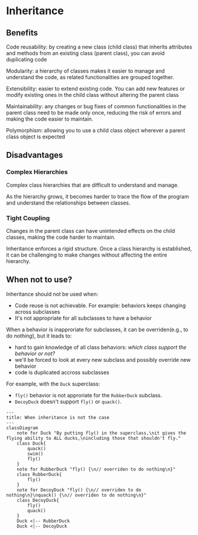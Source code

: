 # Inheritance

## Benefits

Code reusability: by creating a new class (child class) that inherits attributes and methods from an existing class (parent class), you can avoid duplicating code

Modularity: a hierarchy of classes makes it easier to manage and understand the code, as related functionalities are grouped together.

Extensibility: easier to extend existing code. You can add new features or modify existing ones in the child class without altering the parent class

Maintainability: any changes or bug fixes of common functionalities in the parent class need to be made only once, reducing the risk of errors and making the code easier to maintain.

Polymorphism: allowing you to use a child class object wherever a parent class object is expected


## Disadvantages

### Complex Hierarchies

Complex class hierarchies that are difficult to understand and manage.

As the hierarchy grows, it becomes harder to trace the flow of the program and understand the relationships between classes.


### Tight Coupling

Changes in the parent class can have unintended effects on the child classes, making the code harder to maintain.

Inheritance enforces a rigid structure. Once a class hierarchy is established, it can be challenging to make changes without affecting the entire hierarchy.


## When not to use?

Inheritance should not be used when:
- Code reuse is not achievable. For example: behaviors keeps changing across subclasses
- It's not appropriate for all subclasses to have a behavior

When a behavior is inapproriate for subclasses, it can be  overriden(e.g., to do *nothing*), but it leads to:
- hard to gain knowledge of all class behaviors: *which class support the behavior or not?*
- we'll be forced to look at every new subclass and possibly override new behavior
- code is duplicated accross subclasses

For example, with the `Duck` superclass:
- `fly()` behavior is not approriate for the `RubberDuck` subclass.
- `DecoyDuck` doesn't support `fly()` or `quack()`.

```mermaid
---
title: When inheritance is not the case
---
classDiagram
    note for Duck "By putting fly() in the superclass,\nit gives the flying ability to ALL ducks,\nincluding those that shouldn't fly."
    class Duck{
        quack()
        swim()
        fly()
    }
    note for RubberDuck "fly() {\n// overriden to do nothing\n}"
    class RubberDuck{
        fly()
    }
    note for DecoyDuck "fly() {\n// overriden to do nothing\n}\nquack() {\n// overriden to do nothing\n}"
    class DecoyDuck{
        fly()
        quack()
    }
    Duck <|-- RubberDuck 
    Duck <|-- DecoyDuck
```
